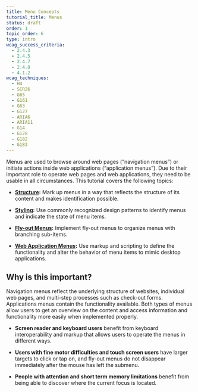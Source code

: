 ```yaml
---
title: Menu Concepts
tutorial_title: Menus
status: draft
order: 1
topic_order: 6
type: intro
wcag_success_criteria:
  - 2.4.3
  - 2.4.5
  - 2.4.7
  - 2.4.8
  - 4.1.2
wcag_techniques:
  - H4
  - SCR26
  - G65
  - G161
  - G63
  - G127
  - ARIA6
  - ARIA11
  - G14
  - G128
  - G182
  - G183
---
```


Menus are used to browse around web pages (“navigation menus”) or initiate actions inside web applications (“application menus”). Due to their important role to operate web pages and web applications, they need to be usable in all circumstances. This tutorial covers the following topics:

* **[Structure](structure.html):** Mark up menus in a way that reflects the structure of its content and makes identification possible.

* **[Styling](styling.html):** Use commonly recognized design patterns to identify menus and indicate the state of menu items.

* **[Fly-out Menus](flyout.html):** Implement fly-out menus to organize menus with branching sub-items.

* **[Web Application Menus](application.html):** Use markup and scripting to define the functionality and alter the behavior of menu items to mimic desktop applications.

## Why is this important?

Navigation menus reflect the underlying structure of websites, individual web pages, and multi-step processes such as check-out forms. Applications menus contain the functionality available. Both types of menus allow users to get an overview on the content and access information and functionality more easily when implemented properly.

* **Screen reader and keyboard users** benefit from keyboard interoperability and markup that allows users to operate the menus in different ways.

* **Users with fine motor difficulties and touch screen users** have larger targets to click or tap on, and fly-out menus do not disappear immediately after the mouse has left the submenu.

* **People with attention and short term memory limitations** benefit from being able to discover where the current focus is located.
